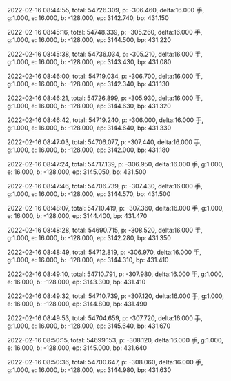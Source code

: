 2022-02-16 08:44:55, total: 54726.309, p: -306.460, delta:16.000 手, g:1.000, e: 16.000, b: -128.000, ep: 3142.740, bp: 431.150

2022-02-16 08:45:16, total: 54748.339, p: -305.260, delta:16.000 手, g:1.000, e: 16.000, b: -128.000, ep: 3144.500, bp: 431.220

2022-02-16 08:45:38, total: 54736.034, p: -305.210, delta:16.000 手, g:1.000, e: 16.000, b: -128.000, ep: 3143.430, bp: 431.080

2022-02-16 08:46:00, total: 54719.034, p: -306.700, delta:16.000 手, g:1.000, e: 16.000, b: -128.000, ep: 3142.340, bp: 431.130

2022-02-16 08:46:21, total: 54726.899, p: -305.930, delta:16.000 手, g:1.000, e: 16.000, b: -128.000, ep: 3144.630, bp: 431.320

2022-02-16 08:46:42, total: 54719.240, p: -306.000, delta:16.000 手, g:1.000, e: 16.000, b: -128.000, ep: 3144.640, bp: 431.330

2022-02-16 08:47:03, total: 54706.077, p: -307.440, delta:16.000 手, g:1.000, e: 16.000, b: -128.000, ep: 3142.000, bp: 431.180

2022-02-16 08:47:24, total: 54717.139, p: -306.950, delta:16.000 手, g:1.000, e: 16.000, b: -128.000, ep: 3145.050, bp: 431.500

2022-02-16 08:47:46, total: 54706.739, p: -307.430, delta:16.000 手, g:1.000, e: 16.000, b: -128.000, ep: 3144.570, bp: 431.500

2022-02-16 08:48:07, total: 54710.419, p: -307.360, delta:16.000 手, g:1.000, e: 16.000, b: -128.000, ep: 3144.400, bp: 431.470

2022-02-16 08:48:28, total: 54690.715, p: -308.520, delta:16.000 手, g:1.000, e: 16.000, b: -128.000, ep: 3142.280, bp: 431.350

2022-02-16 08:48:49, total: 54712.819, p: -306.970, delta:16.000 手, g:1.000, e: 16.000, b: -128.000, ep: 3144.310, bp: 431.410

2022-02-16 08:49:10, total: 54710.791, p: -307.980, delta:16.000 手, g:1.000, e: 16.000, b: -128.000, ep: 3143.300, bp: 431.410

2022-02-16 08:49:32, total: 54710.739, p: -307.120, delta:16.000 手, g:1.000, e: 16.000, b: -128.000, ep: 3144.800, bp: 431.490

2022-02-16 08:49:53, total: 54704.659, p: -307.720, delta:16.000 手, g:1.000, e: 16.000, b: -128.000, ep: 3145.640, bp: 431.670

2022-02-16 08:50:15, total: 54699.153, p: -308.120, delta:16.000 手, g:1.000, e: 16.000, b: -128.000, ep: 3145.000, bp: 431.640

2022-02-16 08:50:36, total: 54700.647, p: -308.060, delta:16.000 手, g:1.000, e: 16.000, b: -128.000, ep: 3144.980, bp: 431.630